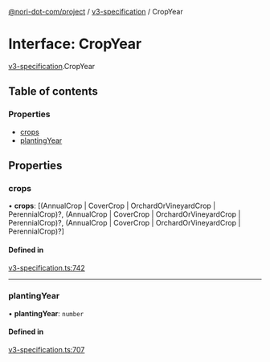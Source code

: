 [@nori-dot-com/project](../README.md) / [v3-specification](../modules/v3_specification.md) / CropYear

# Interface: CropYear

[v3-specification](../modules/v3_specification.md).CropYear

## Table of contents

### Properties

- [crops](v3_specification.CropYear.md#crops)
- [plantingYear](v3_specification.CropYear.md#plantingyear)

## Properties

### crops

• **crops**: [(AnnualCrop \| CoverCrop \| OrchardOrVineyardCrop \| PerennialCrop)?, (AnnualCrop \| CoverCrop \| OrchardOrVineyardCrop \| PerennialCrop)?, (AnnualCrop \| CoverCrop \| OrchardOrVineyardCrop \| PerennialCrop)?]

#### Defined in

[v3-specification.ts:742](https://github.com/nori-dot-eco/nori-dot-com/blob/8e6dd1a/packages/project/src/v3-specification.ts#L742)

___

### plantingYear

• **plantingYear**: `number`

#### Defined in

[v3-specification.ts:707](https://github.com/nori-dot-eco/nori-dot-com/blob/8e6dd1a/packages/project/src/v3-specification.ts#L707)
